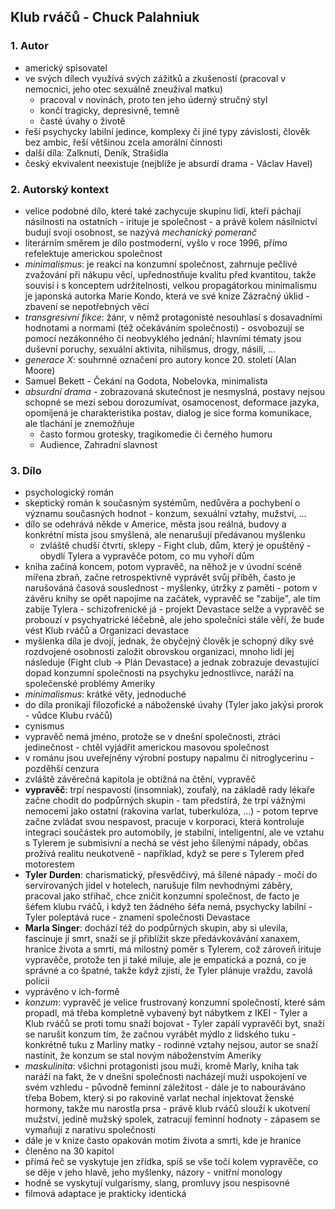 ## Klub rváčů - Chuck Palahniuk

### 1. Autor

- americký spisovatel
- ve svých dílech využívá svých zážitků a zkušeností (pracoval v nemocnici, jeho otec sexuálně zneužíval matku)
	- pracoval v novinách, proto ten jeho úderný stručný styl
	- končí tragicky, depresivně, temně
	- časté úvahy o životě
- řeší psychycky labilní jedince, komplexy či jiné typy závislostí, člověk bez ambic, řeší většinou zcela amorální činnosti
- další díla: Zalknutí, Deník, Strašidla
- český ekvivalent neexistuje (nejblíže je absurdí drama - Václav Havel)

### 2. Autorský kontext

- velice podobné dílo, které také zachycuje skupinu lidí, kteří páchají násilnosti na ostatních - irituje je společnost - a právě kolem násilnictví budují svoji osobnost, se nazývá *mechanický pomeranč*
- literárním směrem je dílo postmoderní, vyšlo v roce 1996, přímo refelektuje americkou společnost
- *minimalismus*: je reakcí na konzumní společnost, zahrnuje pečlivé zvažování při nákupu věcí, upřednostňuje kvalitu před kvantitou, takže souvisí i s konceptem udržitelnosti, velkou propagátorkou minimalismu je japonská autorka Marie Kondo, která ve své knize Zázračný úklid - zbavení se nepotřebných věcí
- *transgresivní fikce*: žánr, v němž protagonisté nesouhlasí s dosavadními hodnotami a normami (též očekáváním společnosti) - osvobozují se pomocí nezákonného či neobvyklého jednání; hlavními tématy jsou duševní poruchy, sexuální aktivita, nihilsmus, drogy, násilí, ...
- *generace X*: souhrnné označení pro autory konce 20. století (Alan Moore)
- Samuel Bekett - Čekání na Godota, Nobelovka, minimalista
- *absurdní drama*  - zobrazovaná skutečnost je nesmyslná, postavy nejsou schopné se mezi sebou dorozumívat, osamocenost, deformace jazyka, opomíjená je charakteristika postav, dialog je sice forma komunikace, ale tlachání je znemožňuje
	- často formou grotesky, tragikomedie či černého humoru
	- Audience, Zahradní slavnost


### 3. Dílo 

- psychologický román
- skeptický román k současným systémům, nedůvěra a pochybení o významu současných hodnot - konzum, sexuální vztahy, mužství, ...
- dílo se odehrává někde v Americe, města jsou reálná, budovy a konkrétní místa jsou smyšlená, ale nenarušují předávanou myšlenku
	- zvláště chudší čtvrti, sklepy - Fight club, dům, který je opuštěný - obydlí Tylera a vypravěče potom, co mu vyhoří dům
- kniha začíná koncem, potom vypravěč, na něhož je v úvodní scéně mířena zbraň, začne retrospektivně vyprávět svůj příběh, často je narušováná časová souslednost - myšlenky, útržky z paměti - potom v závěru knihy se opět napojíme na začátek, vypravěč se "zabije", ale tím zabije Tylera - schizofrenické já - projekt Devastace selže a vypravěč se probouzí v psychyatrické léčebně, ale jeho společníci stále věří, že bude vést Klub rváčů a Organizaci devastace
- myšlenka díla je dvojí, jednak, že obyčejný člověk je schopný díky své rozdvojené osobnosti založit obrovskou organizaci, mnoho lidí jej následuje (Fight club $\rightarrow$ Plán Devastace) a jednak zobrazuje devastující dopad konzumní společnosti na psychyku jednostlivce, naráží na společenské problémy Ameriky
- *minimalismus*: krátké věty, jednoduché
- do díla pronikají filozofické a náboženské úvahy (Tyler jako jakýsi prorok - vůdce Klubu rváčů)
- cynismus
- vypravěč nemá jméno, protože se v dnešní společnosti, ztráci jedinečnost - chtěl vyjádřit americkou masovou společnost
- v románu jsou uveřejněny výrobní postupy napalmu či nitroglycerinu - pozděhší cenzura
- zvláště závěrečná kapitola je obtížná na čtění, vypravěč 
- **vypravěč**: trpí nespavostí (insomniak), zoufalý, na základě rady lékaře začne chodit do podpůrných skupin - tam předstírá, že trpí vážnými nemocemi jako ostatní (rakovina varlat, tuberkulóza, ...) - potom teprve začne zvládat svou nespavost, pracuje v korporaci, která kontroluje integraci součástek pro automobily, je stabilní, inteligentní, ale ve vztahu s Tylerem je submisivní a nechá se vést jeho šílenými nápady, občas prožívá realitu neukotveně - například, když se pere s Tylerem před motorestem
- **Tyler Durden**: charismatický, přesvědčivý, má šílené nápady - močí do servírovaných jídel v hotelech, narušuje film nevhodnými záběry, pracoval jako střihač, chce zničit konzumní společnost, de facto je šéfem klubu rváčů, i když ten žádného šéfa nemá, psychycky labilní - Tyler poleptává ruce - znamení společnosti Devastace
- **Marla Singer**: dochází též do podpůrných skupin, aby si ulevila, fascinuje jí smrt, snaží se jí přiblížit skze předávkovávání xanaxem, hranice života a smrti, má milostný poměr s Tylerem, což zároveň irituje vypravěče, protože ten ji také miluje, ale je empatická a pozná, co je správné a co špatné, takže když zjistí, že Tyler plánuje vraždu, zavolá policii
- vyprávěno v ich-formě
- *konzum*: vypravěč je velice frustrovaný konzumní společností, které sám propadl, má třeba kompletně vybavený byt nábytkem z IKEI - Tyler a Klub rváčů se proti tomu snaží bojovat - Tyler zapálí vypravěči byt, snaží se narušit konzum tím, že začnou vyrábět mýdlo z lidského tuku - konkrétně tuku z Marliny matky - rodinné vztahy nejsou, autor se snaží nastínit, že konzum se stal novým náboženstvím Ameriky
- *maskulinita*: všichni protagonisti jsou muži, kromě Marly, kniha tak naráží na fakt, že v dnešní společnosti nacházejí muži uspokojení ve svém vzhledu - původně feminní záležitost - dále je to nabouráváno třeba Bobem, který si po rakovině varlat nechal injektovat ženské hormony, takže mu narostla prsa - právě klub rváčů slouží k ukotvení mužství, jedině mužský spolek, zatracují feminní hodnoty - zápasem se vymaňují z narativu společnosti
- dále je v knize často opakován motim života a smrti, kde je hranice
- členěno na 30 kapitol
- přímá řeč se vyskytuje jen zřídka, spíš se vše točí kolem vypravěče, co se děje v jeho hlavě, jeho myšlenky, názory - vnitřní monology
- hodně se vyskytují vulgarismy, slang, promluvy jsou nespisovné
- filmová adaptace je prakticky identická